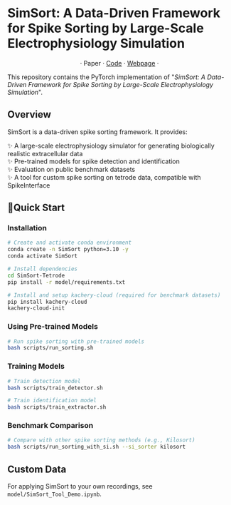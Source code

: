 # SimSort: A Data-Driven Framework for Spike Sorting by Large-Scale Electrophysiology Simulation


<p align="center">
·
Paper
·
<a href="#">Code</a>
·
<a href="https://simsorttool.github.io/">Webpage</a>
·
</p>

This repository contains the PyTorch implementation of "*SimSort: A Data-Driven Framework for Spike Sorting by Large-Scale Electrophysiology Simulation*".

## Overview
SimSort is a data-driven spike sorting framework. It provides:  

✨ A large-scale electrophysiology simulator for generating biologically realistic extracellular data<br>
✨ Pre-trained models for spike detection and identification<br>
✨ Evaluation on public benchmark datasets<br>
✨ A tool for custom spike sorting on tetrode data, compatible with SpikeInterface

## 🏃Quick Start

### Installation
```bash
# Create and activate conda environment
conda create -n SimSort python=3.10 -y
conda activate SimSort

# Install dependencies
cd SimSort-Tetrode
pip install -r model/requirements.txt

# Install and setup kachery-cloud (required for benchmark datasets)
pip install kachery-cloud
kachery-cloud-init
```

### Using Pre-trained Models
```bash
# Run spike sorting with pre-trained models
bash scripts/run_sorting.sh
```

### Training Models
```bash
# Train detection model
bash scripts/train_detector.sh

# Train identification model
bash scripts/train_extractor.sh
```

### Benchmark Comparison
```bash
# Compare with other spike sorting methods (e.g., Kilosort)
bash scripts/run_sorting_with_si.sh --si_sorter kilosort
```

## Custom Data

For applying SimSort to your own recordings, see `model/SimSort_Tool_Demo.ipynb`.



<!-- ## Part 1: Simulator - Generate Custom Datasets

**Simulator** is designed to generate custom neural signal datasets for use in spike detection, spike identification, and spike sorting tasks.

> **Content Under Development**: The details for the Simulator will be added in a future update.


## Part 2: Model - Train, Evaluate, and Deploy Pre-trained Models

### Overview
The **Model** component includes:
1. **Pre-trained Models**: Ready-to-use models for spike detection and spike identification.
2. **Scripts**: For training and evaluating `detection` and `extraction` models or directly running pre-trained models for spike sorting.
3. **Datasets**: You can use pre-generated datasets from Zenodo or custom datasets to train your models.
4. **Benchmark**: Includes publicly available recordings such as Hybird and WaveClus, with ground-truth.


### Environment Setup

1. Create and activate the environment:
   ```bash
   conda create -n SimSort python=3.10 -y
   conda activate SimSort
   ```
2. Install dependencies:
   ```bash
   pip install -r model/requirements.txt
   ```


### Dataset Preparation

#### 1️⃣ **Pre-generated Datasets (Coming Soon)**
You can download pre-generated datasets from `Zenodo`:
```bash
wget "https://zenodo.org/record/xxxxxx/files/datasets.zip?download=1" -O datasets.zip
unzip datasets.zip -d model/datasets/
```

#### 2️⃣ **Custom Datasets (Optional)**
If you generate your own datasets using the **simulator**, place them in the `model/datasets/` directory.

#### 3️⃣ **Benchmark Datasets with `kachery-cloud`**
Some benchmark datasets (e.g., `HYBRID`) require `kachery-cloud` for access. Follow these steps to configure and use `kachery-cloud`:

1. Install `kachery-cloud`:
   ```bash
   pip install kachery-cloud
   ```
2. Initialize the configuration:
   ```bash
   kachery-cloud-init
   ```
   This will create necessary client keys in the default location: `~/.kachery-cloud/`.

3. Run the relevant script to access benchmark datasets:
   ```bash
   bash scripts/run_sorting.sh --test_dataset_type 'hybrid'
   ```

> **Troubleshooting**:  
> If you encounter `Client keys not found`, re-run `kachery-cloud-init` to regenerate keys, or ensure they exist in `~/.kachery-cloud/`.  
> Ensure you have the correct permissions to access the datasets.

## 📝 Script Usage Guide

The repository includes several pre-defined scripts to simplify the training and evaluation process. Below is a guide on how to use these scripts:

### 1️⃣ **Run Sorting with Pre-trained Models**
To perform spike sorting using the pre-trained models, run the `run_sorting.sh` script:
```bash
bash scripts/run_sorting.sh
```

### 2️⃣ **Train Detection Model**
To train the spike detection model from scratch, use the `train_detector.sh` script:
```bash
bash scripts/train_detector.sh
```

### 3️⃣ **Train Identification Model**
To train the spike identification model, use the `train_extractor.sh` script:
```bash
bash scripts/train_extractor.sh
```

### 4️⃣ **Run Sorting with SpikeInterface**
The `run_sorting_with_si.sh` script integrates **SpikeInterface** to use external spike sorting algorithms (e.g., Kilosort, Kilosort2, MountainSort4, MountainSort5) for comparison.
```bash
bash scripts/run_sorting_with_si.sh --si_sorter kilosort 
```

### 🔧 **Spike Sorting for Custom Data**  
If you want to apply spike sorting to your own data, please refer to the `model/SimSort_Tool_Demo.ipynb` script. -->